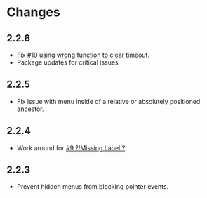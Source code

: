 # Changes

## 2.2.6
- Fix [#10  using wrong function to clear timeout](https://github.com/angrycat9000/webapp-menu/issues/10).
- Package updates for critical issues

## 2.2.5
- Fix issue with menu inside of a relative or absolutely positioned ancestor.

## 2.2.4 
- Work around for [#9 ?!Missing Label!? ](https://github.com/angrycat9000/webapp-menu/issues/9)

## 2.2.3
- Prevent hidden menus from blocking pointer events.